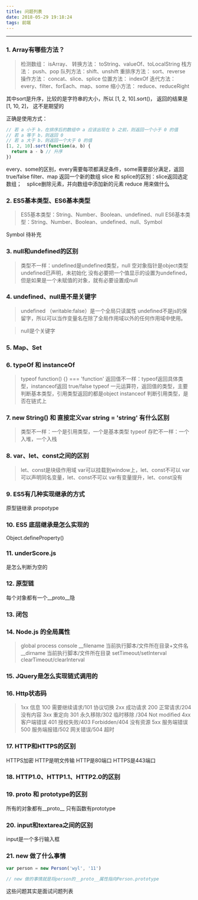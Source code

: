 ```yaml
---
title: 问题列表
date: 2018-05-29 19:18:24
tags: 前端
---
```


------

### 1. Array有哪些方法？
> 检测数组： isArray、
> 转换方法： toString、valueOf、toLocalString
> 栈方法： push、pop
> 队列方法：shift、unshift
> 重排序方法： sort、reverse
> 操作方法： concat、slice、splice
> 位置方法： indexOf
> 迭代方法： every、filter、forEach、map、some
> 缩小方法： reduce、reduceRight

其中sort是升序，比较的是字符串的大小，所以 [1, 2, 10].sort()， 返回的结果是 [1, 10, 2]， 这不是期望的

正确是使用方式：
```javascript
// 若 a 小于 b，在排序后的数组中 a 应该出现在 b 之前，则返回一个小于 0 的值
// 若 a 等于 b，则返回 0
// 若 a 大于 b，则返回一个大于 0 的值
[1, 2, 10].sort(function(a, b) {
  return a - b // 升序
})
```
every、some的区别，every需要每项都满足条件，some需要部分满足，返回true/false
filter、map 返回一个新的数组
slice 和 splice的区别：slice返回选定数组；　splice删除元素，并向数组中添加新的元素
reduce 用来做什么
### 2. ES5基本类型、ES6基本类型
> ES5基本类型：String、Number、Boolean、undefined、null
> ES6基本类型：String、Number、Boolean、undefined、null、Symbol

Symbol 待补充
<!--more-->
### 3. null和undefined的区别
> 类型不一样：undefined是undefined类型，null 空对象指针是object类型
> undefined已声明，未初始化
> 没有必要把一个值显示的设置为undefined，但是如果是一个未赋值的对象，就有必要设置成null

### 4. undefined、null是不是关键字
> undefined （writable:false）是一个全局只读属性
> undefined不是js的保留字，所以可以当作变量名在除了全局作用域以外的任何作用域中使用。

> null是个关键字

### 5. Map、Set

### 6. typeOf 和 instanceOf
> typeof function() {} === 'function'
> 返回值不一样：typeof返回具体类型，instanceof返回 true/false
> typeof 一元运算符，返回值的类型，主要判断基本类型，引用类型返回的都是object
> instanceof 判断引用类型，是否在链式上

### 7. new String() 和 直接定义var string = 'string' 有什么区别
> 类型不一样：一个是引用类型，一个是基本类型 typeof
> 存贮不一样：一个入堆，一个入栈

### 8. var、let、const之间的区别
> let、const是块级作用域
> var可以挂载到window上，let、const不可以
> var可以声明同名变量，let、const不可以
> var有变量提升，let、const没有

### 9. ES5有几种实现继承的方式
原型链继承 propotype

### 10. ES5 底层继承是怎么实现的
Object.defineProperty()
### 11. underScore.js 
是怎么判断为空的

### 12. 原型链
每个对象都有一个__proto__隐

### 13. 闭包

### 14. Node.js 的全局属性
> global
> process
> console
> __filename 当前执行脚本/文件所在目录+文件名   
> __dirname 当前执行脚本/文件所在目录
> setTimeout/setInterval
> clearTimeout/clearInterval

### 15. JQuery是怎么实现链式调用的

### 16. Http状态码

> 1xx 信息 100 需要继续请求/101 协议切换
> 2xx 成功请求 200 正常请求/204 没有内容
> 3xx 重定向 301 永久移除/302 临时移除 /304 Not modified
> 4xx 客户端错误 401 授权失败/403 Forbidden/404 没有资源
> 5xx 服务端错误 500 服务端报错/502 网关错误/504 超时

### 17. HTTP和HTTPS的区别
HTTPS加密 HTTP是明文传输
HTTP是80端口 HTTPS是443端口

### 18. HTTP1.0、HTTP1.1、HTTP2.0的区别

### 19. __proto__ 和 prototype的区别
所有的对象都有__proto__
只有函数有prototype

### 20. input和textarea之间的区别
input是一个多行输入框

### 21. new 做了什么事情
```javascript
var person = new Person('wyl', '11')

// new 做的事情就是将person的__proto__属性指向Person.prototype
```
这些问题其实是面试问题列表